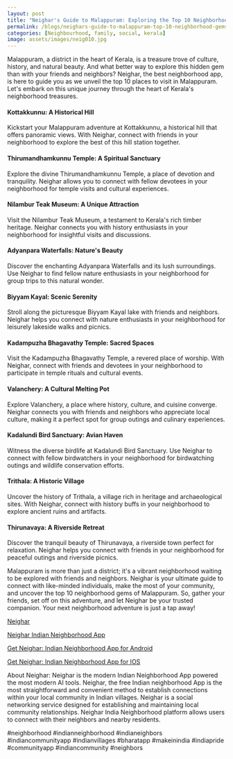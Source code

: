```yaml
---
layout: post
title: "Neighar's Guide to Malappuram: Exploring the Top 10 Neighborhood Gems with Friends"
permalink: /blogs/neighars-guide-to-malappuram-top-10-neighborhood-gems-to-explore-with-friends
categories: [Neighbourhood, family, social, kerala]
image: assets/images/neig010.jpg
---
```


Malappuram, a district in the heart of Kerala, is a treasure trove of culture, history, and natural beauty. And what better way to explore this hidden gem than with your friends and neighbors? Neighar, the best neighborhood app, is here to guide you as we unveil the top 10 places to visit in Malappuram. Let's embark on this unique journey through the heart of Kerala's neighborhood treasures.

#### Kottakkunnu: A Historical Hill

Kickstart your Malappuram adventure at Kottakkunnu, a historical hill that offers panoramic views. With Neighar, connect with friends in your neighborhood to explore the best of this hill station together.

#### Thirumandhamkunnu Temple: A Spiritual Sanctuary

Explore the divine Thirumandhamkunnu Temple, a place of devotion and tranquility. Neighar allows you to connect with fellow devotees in your neighborhood for temple visits and cultural experiences.

#### Nilambur Teak Museum: A Unique Attraction

Visit the Nilambur Teak Museum, a testament to Kerala's rich timber heritage. Neighar connects you with history enthusiasts in your neighborhood for insightful visits and discussions.

#### Adyanpara Waterfalls: Nature's Beauty

Discover the enchanting Adyanpara Waterfalls and its lush surroundings. Use Neighar to find fellow nature enthusiasts in your neighborhood for group trips to this natural wonder.

#### Biyyam Kayal: Scenic Serenity

Stroll along the picturesque Biyyam Kayal lake with friends and neighbors. Neighar helps you connect with nature enthusiasts in your neighborhood for leisurely lakeside walks and picnics.

#### Kadampuzha Bhagavathy Temple: Sacred Spaces

Visit the Kadampuzha Bhagavathy Temple, a revered place of worship. With Neighar, connect with friends and devotees in your neighborhood to participate in temple rituals and cultural events.

#### Valanchery: A Cultural Melting Pot

Explore Valanchery, a place where history, culture, and cuisine converge. Neighar connects you with friends and neighbors who appreciate local culture, making it a perfect spot for group outings and culinary experiences.

#### Kadalundi Bird Sanctuary: Avian Haven

Witness the diverse birdlife at Kadalundi Bird Sanctuary. Use Neighar to connect with fellow birdwatchers in your neighborhood for birdwatching outings and wildlife conservation efforts.

#### Trithala: A Historic Village

Uncover the history of Trithala, a village rich in heritage and archaeological sites. With Neighar, connect with history buffs in your neighborhood to explore ancient ruins and artifacts.

#### Thirunavaya: A Riverside Retreat

Discover the tranquil beauty of Thirunavaya, a riverside town perfect for relaxation. Neighar helps you connect with friends in your neighborhood for peaceful outings and riverside picnics.

Malappuram is more than just a district; it's a vibrant neighborhood waiting to be explored with friends and neighbors. Neighar is your ultimate guide to connect with like-minded individuals, make the most of your community, and uncover the top 10 neighborhood gems of Malappuram. So, gather your friends, set off on this adventure, and let Neighar be your trusted companion. Your next neighborhood adventure is just a tap away!

[Neighar](https://www.neighar.com)

[Neighar Indian Neighborhood App](https://neighar.com/download)

[Get Neighar: Indian Neighborhood App for Android](https://play.google.com/store/apps/details?id=com.neighar.app)

[Get Neighar: Indian Neighborhood App for IOS](https://apps.apple.com/us/app/neighar-india-neighborhood-app/id6471035218)

About Neighar:
Neighar is the modern Indian Neighborhood App powered the most modern AI tools. Neighar, the free Indian neighborhood App is the most straightforward and convenient method to establish connections within your local community in Indian villages. Neighar is a social networking service designed for establishing and maintaining local community relationships. Neighar India Neighborhood platform allows users to connect with their neighbors and nearby residents.

#neighborhood #indianneighborhood #indianeighbors #indiancommunityapp #indianvillages #bharatapp #makeinindia #indiapride #communityapp #indiancommunity #neighbors